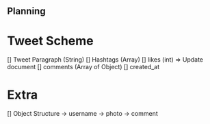 ## Planning

# Tweet Scheme

[] Tweet Paragraph (String)
[] Hashtags (Array)
[] likes (int) => Update document
[] comments (Array of Object)
[] created_at

# Extra

[] Object Structure
-> username
-> photo
-> comment
